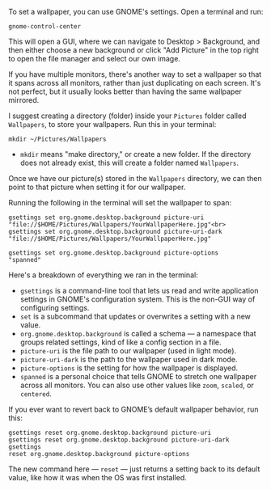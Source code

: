 To set a wallpaper, you can use GNOME's settings.
Open a terminal and run:

`gnome-control-center`

This will open a GUI, where we can navigate to Desktop > Background, and then either choose a new background or click "Add Picture" in the top right to open the file manager and select our own image.

If you have multiple monitors, there's another way to set a wallpaper so that it spans across all monitors, rather than just duplicating on each screen. It's not perfect, but it usually looks better than having the same wallpaper mirrored.

I suggest creating a directory (folder) inside your `Pictures` folder called `Wallpapers`, to store your wallpapers.
Run this in your terminal:

<code>mkdir ~/Pictures/Wallpapers</code>
- `mkdir` means "make directory," or create a new folder. If the directory does not already exist, this will create a folder named `Wallpapers`.

Once we have our picture(s) stored in the `Wallpapers` directory, we can then point to that picture when setting it for our wallpaper.

Running the following in the terminal will set the wallpaper to span:

<code>gsettings set org.gnome.desktop.background picture-uri "file://$HOME/Pictures/Wallpapers/YourWallpaperHere.jpg"<br>
gsettings set org.gnome.desktop.background picture-uri-dark "file://$HOME/Pictures/Wallpapers/YourWallpaperHere.jpg"<br>
gsettings set org.gnome.desktop.background picture-options "spanned"</code>

Here's a breakdown of everything we ran in the terminal:
- `gsettings` is a command-line tool that lets us read and write application settings in GNOME's configuration system. This is the non-GUI way of configuring settings.
- `set` is a subcommand that updates or overwrites a setting with a new value.
- `org.gnome.desktop.background` is called a schema — a namespace that groups related settings, kind of like a config section in a file.
- `picture-uri` is the file path to our wallpaper (used in light mode).
- `picture-uri-dark` is the path to the wallpaper used in dark mode.
- `picture-options` is the setting for how the wallpaper is displayed.
- `spanned` is a personal choice that tells GNOME to stretch one wallpaper across all monitors. You can also use other values like `zoom`, `scaled`, or `centered`.

If you ever want to revert back to GNOME’s default wallpaper behavior, run this:

<code>gsettings reset org.gnome.desktop.background picture-uri
gsettings reset org.gnome.desktop.background picture-uri-dark
gsettings reset org.gnome.desktop.background picture-options</code>

The new command here — `reset` — just returns a setting back to its default value, like how it was when the OS was first installed.

